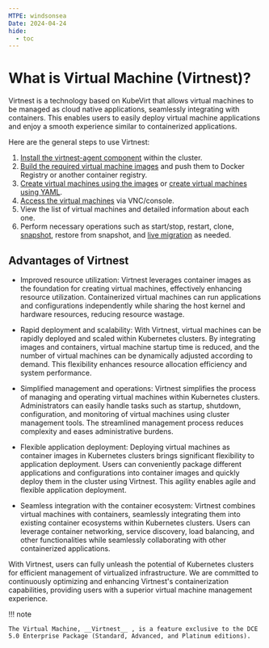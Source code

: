 ```yaml
---
MTPE: windsonsea
Date: 2024-04-24
hide:
  - toc
---
```


# What is Virtual Machine (Virtnest)?

Virtnest is a technology based on KubeVirt that allows virtual machines to be managed as
cloud native applications, seamlessly integrating with containers. This enables users to
easily deploy virtual machine applications and enjoy a smooth experience similar to
containerized applications.

Here are the general steps to use Virtnest:

1. [Install the virtnest-agent component](../install/virtnest-agent.md) within the cluster.
2. [Build the required virtual machine images](../vm-image/index.md) and push them to
    Docker Registry or another container registry.
3. [Create virtual machines using the images](../quickstart/index.md) or [create virtual machines using YAML](../quickstart/index.md#create-with-yaml).
4. [Access the virtual machines](../quickstart/nodeport.md) via VNC/console.
5. View the list of virtual machines and detailed information about each one.
6. Perform necessary operations such as start/stop, restart, clone, [snapshot](../vm/snapshot.md),
   restore from snapshot, and [live migration](../vm/live-migration.md) as needed.

## Advantages of Virtnest

- Improved resource utilization: Virtnest leverages container images as the foundation for
  creating virtual machines, effectively enhancing resource utilization.
  Containerized virtual machines can run applications and configurations independently
  while sharing the host kernel and hardware resources, reducing resource wastage.

- Rapid deployment and scalability: With Virtnest, virtual machines can be rapidly deployed
  and scaled within Kubernetes clusters. By integrating images and containers, virtual machine
  startup time is reduced, and the number of virtual machines can be dynamically adjusted
  according to demand. This flexibility enhances resource allocation efficiency and system performance.

- Simplified management and operations: Virtnest simplifies the process of managing and operating
  virtual machines within Kubernetes clusters. Administrators can easily handle tasks such as startup,
  shutdown, configuration, and monitoring of virtual machines using cluster management tools.
  The streamlined management process reduces complexity and eases administrative burdens.

- Flexible application deployment: Deploying virtual machines as container images in Kubernetes clusters
  brings significant flexibility to application deployment. Users can conveniently package
  different applications and configurations into container images and quickly deploy them
  in the cluster using Virtnest. This agility enables agile and flexible application deployment.

- Seamless integration with the container ecosystem: Virtnest combines virtual machines with containers,
  seamlessly integrating them into existing container ecosystems within Kubernetes clusters. Users can
  leverage container networking, service discovery, load balancing, and other functionalities while
  seamlessly collaborating with other containerized applications.

With Virtnest, users can fully unleash the potential of Kubernetes clusters for efficient management
of virtualized infrastructure. We are committed to continuously optimizing and enhancing Virtnest's
containerization capabilities, providing users with a superior virtual machine management experience.

!!! note

    The Virtual Machine, __Virtnest__ , is a feature exclusive to the DCE 5.0 Enterprise Package (Standard, Advanced, and Platinum editions).
